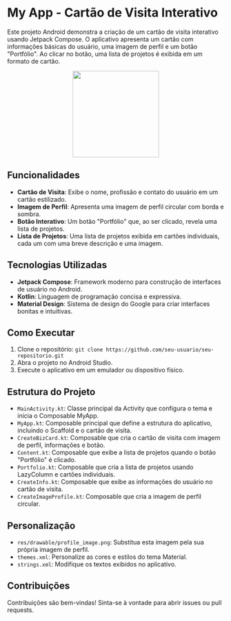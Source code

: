 # My App - Cartão de Visita Interativo

Este projeto Android demonstra a criação de um cartão de visita interativo usando Jetpack Compose. O aplicativo apresenta um cartão com informações básicas do usuário, uma imagem de perfil e um botão "Portfólio". Ao clicar no botão, uma lista de projetos é exibida em um formato de cartão.
<div align="center">
  <img src="https://github.com/user-attachments/assets/a30d1938-5b93-4b1c-85e6-a5033cfad6d4" width="200px" />
</div>

## Funcionalidades

- **Cartão de Visita**: Exibe o nome, profissão e contato do usuário em um cartão estilizado.
- **Imagem de Perfil**: Apresenta uma imagem de perfil circular com borda e sombra.
- **Botão Interativo**: Um botão "Portfólio" que, ao ser clicado, revela uma lista de projetos.
- **Lista de Projetos**: Uma lista de projetos exibida em cartões individuais, cada um com uma breve descrição e uma imagem.

## Tecnologias Utilizadas

- **Jetpack Compose**: Framework moderno para construção de interfaces de usuário no Android.
- **Kotlin**: Linguagem de programação concisa e expressiva.
- **Material Design**: Sistema de design do Google para criar interfaces bonitas e intuitivas.

## Como Executar

1. Clone o repositório: `git clone https://github.com/seu-usuario/seu-repositorio.git`
2. Abra o projeto no Android Studio.
3. Execute o aplicativo em um emulador ou dispositivo físico.

## Estrutura do Projeto

- `MainActivity.kt`: Classe principal da Activity que configura o tema e inicia o Composable MyApp.
- `MyApp.kt`: Composable principal que define a estrutura do aplicativo, incluindo o Scaffold e o cartão de visita.
- `CreateBizCard.kt`: Composable que cria o cartão de visita com imagem de perfil, informações e botão.
- `Content.kt`: Composable que exibe a lista de projetos quando o botão "Portfólio" é clicado.
- `Portfolio.kt`: Composable que cria a lista de projetos usando LazyColumn e cartões individuais.
- `CreateInfo.kt`: Composable que exibe as informações do usuário no cartão de visita.
- `CreateImageProfile.kt`: Composable que cria a imagem de perfil circular.

## Personalização

- `res/drawable/profile_image.png`: Substitua esta imagem pela sua própria imagem de perfil.
- `themes.xml`: Personalize as cores e estilos do tema Material.
- `strings.xml`: Modifique os textos exibidos no aplicativo.

## Contribuições

Contribuições são bem-vindas! Sinta-se à vontade para abrir issues ou pull requests.
